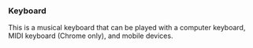 ### Keyboard
This is a musical keyboard that can be played with a computer keyboard, MIDI keyboard (Chrome only), and mobile devices.
